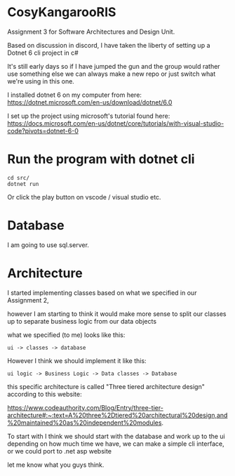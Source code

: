 # CosyKangarooRIS
Assignment 3 for Software Architectures and Design Unit.

Based on discussion in discord, I have taken the liberty of setting up a Dotnet 6 cli project in c#

It's still early days so if I have jumped the gun and the group would rather use something else we can always make a new repo or just switch what we're using in this one.

I installed dotnet 6 on my computer from here:
https://dotnet.microsoft.com/en-us/download/dotnet/6.0

I set up the project using microsoft's tutorial found here:
https://docs.microsoft.com/en-us/dotnet/core/tutorials/with-visual-studio-code?pivots=dotnet-6-0

# Run the program with dotnet cli

```
cd src/
dotnet run
```
Or click the play button on vscode / visual studio etc. 

# Database
I am going to use sql.server.

# Architecture

I started implementing classes based on what we specified in our Assignment 2,

however I am starting to think it would make more sense to split our classes up to separate business logic from 
our data objects

what we specified (to me) looks like this:

`ui -> classes -> database`

However I think we should implement it like this:

`ui logic -> Business Logic -> Data classes -> Database`

this specific architecture is called "Three tiered architecture design" according to this website:

https://www.codeauthority.com/Blog/Entry/three-tier-architecture#:~:text=A%20three%2Dtiered%20architectural%20design,and%20maintained%20as%20independent%20modules.

To start with I think we should start with the database and work up to the ui
depending on how much time we have, we can make a simple cli interface, or we could port to .net asp website

let me know what you guys think.
